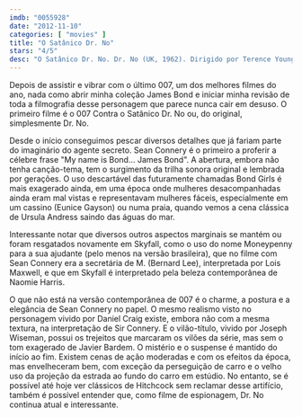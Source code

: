 ```yaml
---
imdb: "0055928"
date: "2012-11-10"
categories: [ "movies" ]
title: "O Satânico Dr. No"
stars: "4/5"
desc: "O Satânico Dr. No. Dr. No (UK, 1962). Dirigido por Terence Young. Escrito por Richard Maibaum, Johanna Harwood, Berkely Mather, Ian Fleming, Wolf Mankowitz, Terence Young. Com Sean Connery, Ursula Andress, Joseph Wiseman, Jack Lord, Bernard Lee, Anthony Dawson, Zena Marshall, John Kitzmiller, Eunice Gayson."
---
```

Depois de assistir e vibrar com o último 007, um dos melhores filmes do ano, nada como abrir minha coleção James Bond e iniciar minha revisão de toda a filmografia desse personagem que parece nunca cair em desuso. O primeiro filme é o 007 Contra o Satânico Dr. No ou, do original, simplesmente Dr. No.

Desde o início conseguimos pescar diversos detalhes que já fariam parte do imaginário do agente secreto. Sean Connery é o primeiro a proferir a célebre frase "My name is Bond... James Bond". A abertura, embora não tenha canção-tema, tem o surgimento da trilha sonora original e lembrada por gerações. O uso descartável das futuramente chamadas Bond Girls é mais exagerado ainda, em uma época onde mulheres desacompanhadas ainda eram mal vistas e representavam mulheres fáceis, especialmente em um cassino (Eunice Gayson) ou numa praia, quando vemos a cena clássica de Ursula Andress saindo das águas do mar.

Interessante notar que diversos outros aspectos marginais se mantém ou foram resgatados novamente em Skyfall, como o uso do nome Moneypenny para a sua ajudante (pelo menos na versão brasileira), que no filme com Sean Connery era a secretária de M. (Bernard Lee), interpretada por Lois Maxwell, e que em Skyfall é interpretado pela beleza contemporânea de Naomie Harris.

O que não está na versão contemporânea de 007 é o charme, a postura e a elegância de Sean Connery no papel. O mesmo realismo visto no personagem vivido por Daniel Craig existe, embora não com a mesma textura, na interpretação de Sir Connery. E o vilão-título, vivido por Joseph Wiseman, possui os trejeitos que marcaram os vilões da série, mas sem o tom exagerado de Javier Bardem. O mistério e o suspense é mantido do início ao fim. Existem cenas de ação moderadas e com os efeitos da época, mas envelheceram bem, com exceção da perseguição de carro e o velho uso da projeção da estrada ao fundo do carro em estúdio. No entanto, se é possível até hoje ver clássicos de Hitchcock sem reclamar desse artifício, também é possível entender que, como filme de espionagem, Dr. No continua atual e interessante.

